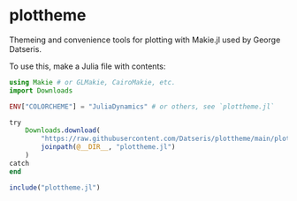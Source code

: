 # plottheme
Themeing and convenience tools for plotting with Makie.jl used by George Datseris.

To use this, make a Julia file with contents:
```julia
using Makie # or GLMakie, CairoMakie, etc.
import Downloads

ENV["COLORCHEME"] = "JuliaDynamics" # or others, see `plottheme.jl`

try
    Downloads.download(
        "https://raw.githubusercontent.com/Datseris/plottheme/main/plottheme.jl",
        joinpath(@__DIR__, "plottheme.jl")
    )
catch
end

include("plottheme.jl")
```